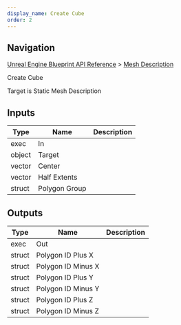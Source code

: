 ```yaml
---
display_name: Create Cube
order: 2
---
```

## Navigation

[Unreal Engine Blueprint API Reference](https://dev.epicgames.com/documentation/en-us/unreal-engine/BlueprintAPI) > [Mesh Description](https://dev.epicgames.com/documentation/en-us/unreal-engine/BlueprintAPI/MeshDescription)

Create Cube

Target is Static Mesh Description

## Inputs

| Type | Name | Description |
| --- | --- | --- |
| exec | In |  |
| object | Target |  |
| vector | Center |  |
| vector | Half Extents |  |
| struct | Polygon Group |  |

## Outputs

| Type | Name | Description |
| --- | --- | --- |
| exec | Out |  |
| struct | Polygon ID Plus X |  |
| struct | Polygon ID Minus X |  |
| struct | Polygon ID Plus Y |  |
| struct | Polygon ID Minus Y |  |
| struct | Polygon ID Plus Z |  |
| struct | Polygon ID Minus Z |  |
